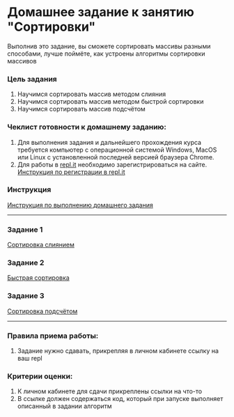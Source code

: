 # Домашнее задание к занятию "Сортировки"

Выполнив это задание, вы сможете сортировать массивы разными способами, лучше поймёте, как устроены алгоритмы сортировки массивов

### Цель задания

1. Научимся сортировать массив методом слияния
2. Научимся сортировать массив методом быстрой сортировки
3. Научимся сортировать массив подсчётом

### Чеклист готовности к домашнему заданию:

1. Для выполнения задания и дальнейшего прохождения курса требуется компьютер с операционной системой Windows, MacOS или Linux с установленной последней версией браузера Chrome.
2. Для работы в [repl.it](https://repl.it/) необходимо зарегистрироваться на сайте. [Инструкция по регистрации в repl.it](https://github.com/netology-code/cpps-homeworks/tree/main/common/replit)

### Инструкция

[Инструкция по выполнению домашнего задания](https://github.com/netology-code/algocpp-homeworks/tree/main/common)

------

### Задание 1

[Сортировка слиянием](01)

### Задание 2

[Быстрая сортировка](02)

### Задание 3

[Сортировка подсчётом](03)

------

### Правила приема работы:

1. Задание нужно сдавать, прикрепляя в личном кабинете ссылку на ваш repl

### Критерии оценки:

1. К личном кабинете для сдачи прикреплены ссылки на что-то
2. В ссылке должен содержаться код, который при запуске выполняет описанный в задании алгоритм
